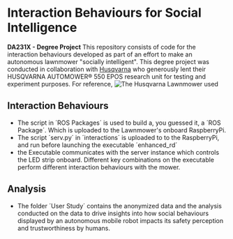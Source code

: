 # Interaction Behaviours for Social Intelligence
**DA231X - Degree Project**
This repository consists of code for the interaction behaviours developed as part of an effort to make an autonomous lawnmower "socially intelligent". This degree project was conducted in collaboration with [Husqvarna]([url](https://www.husqvarna.com/se/)) who generously lent their HUSQVARNA AUTOMOWER® 550 EPOS research unit for testing and experiment purposes. For reference, ![The Husqvarna Lawnmower used](https://www-static-nw.husqvarna.com/-/images/aprimo/husqvarna/robotic-mowers/photos/studio/jj-494694.webp?v=26bf646d148fd9b9&format=WEBP_LANDSCAPE_CONTAIN_XXL)


## Interaction Behaviours
- The script in ´ROS Packages´ is used to build a, you guessed it, a ´ROS Package´. Which is uploaded to the Lawnmower's onboard RaspberryPi.
- The script ´serv.py´ in ´interactions´ is uploaded to to the RaspberryPi, and run before launching the executable ´enhanced_rd´
- the Executable communicates with the server instance which controls the LED strip onboard. Different key combinations on the executable perform different interaction behaviours with the mower.

## Analysis
- The folder ´User Study´ contains the anonymized data and the analysis conducted on the data to drive insights into how social behaviours displayed by an autonomous mobile robot impacts its safety perception and trustworthiness by humans.
